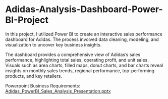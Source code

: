 # Adidas-Analysis-Dashboard-Power-BI-Project
In this project, I utilized Power BI to create an interactive sales performance dashboard for Adidas. The process involved data cleaning, modeling, and visualization to uncover key business insights.

The dashboard provides a comprehensive view of Adidas’s sales performance, highlighting total sales, operating profit, and unit sales. Visuals such as area charts, filled maps, donut charts, and bar charts reveal insights on monthly sales trends, regional performance, top-performing products, and key retailers.

Powerpoint Business Requirements: [Adidas_PowerBI_Sales_Analysis_Presentation.pptx](https://github.com/user-attachments/files/23218619/Adidas_PowerBI_Sales_Analysis_Presentation.pptx)

 
